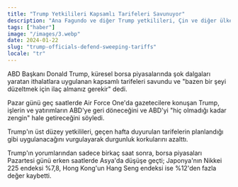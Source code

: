 ```yaml
---
title: "Trump Yetkilileri Kapsamlı Tarifeleri Savunuyor"
description: "Ana Fagundo ve diğer Trump yetkilileri, Çin ve diğer ülkeler üzerinde uygulanan kapsamlı tarifeleri savunuyor."
tags: ["haber"]
image: "/images/3.webp"
date: 2024-01-22
slug: "trump-officials-defend-sweeping-tariffs"
locale: "tr"
---
```


ABD Başkanı Donald Trump, küresel borsa piyasalarında şok dalgaları yaratan ithalatlara uygulanan kapsamlı tarifeleri savundu ve "bazen bir şeyi düzeltmek için ilaç almanız gerekir" dedi.

Pazar günü geç saatlerde Air Force One'da gazetecilere konuşan Trump, işlerin ve yatırımların ABD'ye geri döneceğini ve ABD'yi "hiç olmadığı kadar zengin" hale getireceğini söyledi.

Trump'ın üst düzey yetkilileri, geçen hafta duyurulan tarifelerin planlandığı gibi uygulanacağını vurgulayarak durgunluk korkularını azalttı.

Trump'ın yorumlarından sadece birkaç saat sonra, borsa piyasaları Pazartesi günü erken saatlerde Asya'da düşüşe geçti; Japonya'nın Nikkei 225 endeksi %7,8, Hong Kong'un Hang Seng endeksi ise %12'den fazla değer kaybetti.
